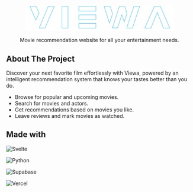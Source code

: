 <a name="readme-top"></a>

<!-- PROJECT LOGO -->
<br />
<div align="center">
  <a href="https://github.com/MachineShot/viewa">
    <img src="frontend/src/lib/assets/logo.svg" alt="Logo" width="400">
  </a>

  <p align="center">
    Movie recommendation website for all your entertainment needs.
  </p>
</div>

<!-- ABOUT THE PROJECT -->

## About The Project

<p>Discover your next favorite film effortlessly with Viewa, powered by an intelligent recommendation system that knows your tastes better than you do.

- Browse for popular and upcoming movies.
- Search for movies and actors.
- Get recommendations based on movies you like.
- Leave reviews and mark movies as watched.</p>

## Made with

![Svelte](https://img.shields.io/badge/svelte-%23f1413d.svg?style=for-the-badge&logo=svelte&logoColor=white)

![Python](https://img.shields.io/badge/python-3670A0?style=for-the-badge&logo=python&logoColor=ffdd54)

![Supabase](https://img.shields.io/badge/Supabase-3ECF8E?style=for-the-badge&logo=supabase&logoColor=white)

![Vercel](https://img.shields.io/badge/vercel-%23000000.svg?style=for-the-badge&logo=vercel&logoColor=white)
